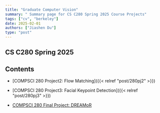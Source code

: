 ```yaml
---
title: "Graduate Computer Vision"
summary: " Summary page for CS C280 Spring 2025 Course Projects"
tags: ["cv", "berkeley"]
date: 2025-02-01
authors: ["Jiashen Du"]
type: "post"
---
```

## CS C280 Spring 2025

## Contents

- [COMPSCI 280 Project2: Flow Matching]({{< relref "post/280pj2" >}})
  
- [COMPSCI 280 Project3: Facial Keypoint Detection]({{< relref "post/280pj3" >}})

- [COMPSCI 280 Final Project: DREAMoR](https://jingfeng0705.github.io/DREAMoR2/dreamor.html)